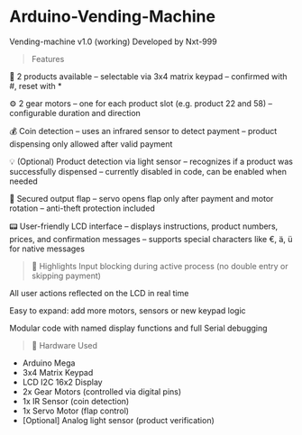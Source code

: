 # Arduino-Vending-Machine
Vending-machine v1.0 (working)
Developed by Nxt-999


> Features

🛒 2 products available
– selectable via 3x4 matrix keypad
– confirmed with #, reset with *

⚙️ 2 gear motors
– one for each product slot (e.g. product 22 and 58)
– configurable duration and direction

💰 Coin detection
– uses an infrared sensor to detect payment
– product dispensing only allowed after valid payment

💡 (Optional) Product detection via light sensor
– recognizes if a product was successfully dispensed
– currently disabled in code, can be enabled when needed

🔐 Secured output flap
– servo opens flap only after payment and motor rotation
– anti-theft protection included

📟 User-friendly LCD interface
– displays instructions, product numbers, prices, and confirmation messages
– supports special characters like €, ä, ü for native messages

> 🧠 Highlights
Input blocking during active process (no double entry or skipping payment)

All user actions reflected on the LCD in real time

Easy to expand: add more motors, sensors or new keypad logic

Modular code with named display functions and full Serial debugging

> 🔧 Hardware Used
- Arduino Mega
- 3x4 Matrix Keypad
- LCD I2C 16x2 Display
- 2x Gear Motors (controlled via digital pins)
- 1x IR Sensor (coin detection)
- 1x Servo Motor (flap control)
- [Optional] Analog light sensor (product verification)

